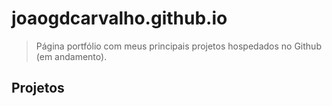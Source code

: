 # joaogdcarvalho.github.io
> Página portfólio com meus principais projetos hospedados no Github (em andamento).

## Projetos

